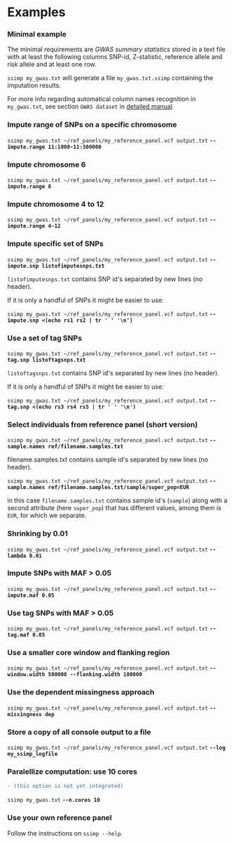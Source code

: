 [//]: ==================================
# Examples
[//]: ==================================


### Minimal example
[//]: -------------------------------
The minimal requirements are *GWAS summary statistics* stored in a text file with at least the following columns SNP-id, Z-statistic, reference allele and risk allele and at least one row.

`ssimp my_gwas.txt` will generate a file `my_gwas.txt.ssimp` containing the imputation results.

For more info regarding automatical column names recognition in `my_gwas.txt`, see section `GWAS dataset` in [detailed manual](https://github.com/sinarueeger/ssimp_software/blob/master/docu/manual.md).




### Impute range of SNPs on a specific chromosome
`ssimp my_gwas.txt ~/ref_panels/my_reference_panel.vcf output.txt` **`--impute.range 11:1000-11:300000`**


### Impute chromosome 6
`ssimp my_gwas.txt ~/ref_panels/my_reference_panel.vcf output.txt` **`--impute.range 6`**


### Impute chromosome 4 to 12
`ssimp my_gwas.txt ~/ref_panels/my_reference_panel.vcf output.txt` **`--impute.range 4-12`**


### Impute specific set of SNPs
`ssimp my_gwas.txt ~/ref_panels/my_reference_panel.vcf output.txt` **`--impute.snp listofimputesnps.txt`**

`listofimputesnps.txt` contains SNP id's separated by new lines (no header).

If it is only a handful of SNPs it might be easier to use:

`ssimp my_gwas.txt ~/ref_panels/my_reference_panel.vcf output.txt` **`--impute.snp <(echo rs1 rs2 | tr ' ' '\n')`**


### Use a set of tag SNPs
`ssimp my_gwas.txt ~/ref_panels/my_reference_panel.vcf output.txt` **`--tag.snp listoftagsnps.txt`**

`listoftagsnps.txt` contains SNP id's separated by new lines (no header).

If it is only a handful of SNPs it might be easier to use:

`ssimp my_gwas.txt ~/ref_panels/my_reference_panel.vcf output.txt` **`--tag.snp <(echo rs3 rs4 rs5 | tr ' ' '\n')`**


### Select individuals from reference panel (short version)

`ssimp my_gwas.txt ~/ref_panels/my_reference_panel.vcf output.txt` **`--sample.names ref/filename.samples.txt`**

filename.samples.txt contains sample id's separated by new lines (no header). 

`ssimp my_gwas.txt ~/ref_panels/my_reference_panel.vcf output.txt` **`--sample.names ref/filename.samples.txt/sample/super_pop=EUR`**

in this case `filename.samples.txt` contains sample id's (`sample`) along with a second attribute (here `super_pop`) that has different values, among them is `EUR`, for which we separate. 


### Shrinking by 0.01
`ssimp my_gwas.txt ~/ref_panels/my_reference_panel.vcf output.txt` **`--lambda 0.01`**


### Impute SNPs with MAF > 0.05
`ssimp my_gwas.txt ~/ref_panels/my_reference_panel.vcf output.txt` **`--impute.maf 0.05`**


### Use tag SNPs with MAF > 0.05
`ssimp my_gwas.txt ~/ref_panels/my_reference_panel.vcf output.txt` **`--tag.maf 0.05`**


### Use a smaller core window and flanking region
`ssimp my_gwas.txt ~/ref_panels/my_reference_panel.vcf output.txt` **`--window.width 500000 --flanking.width 100000`**


### Use the dependent missingness approach
`ssimp my_gwas.txt ~/ref_panels/my_reference_panel.vcf output.txt` **`--missingness dep`**


### Store a copy of all console output to a file

`ssimp my_gwas.txt ~/ref_panels/my_reference_panel.vcf output.txt` **`--log my_ssimp_logfile`**


### Paralellize computation: use 10 cores 
```diff 
- (this option is not yet integrated)
```
`ssimp my_gwas.txt` **`--n.cores 10`**


### Use your own reference panel

Follow the instructions on `ssimp --help`.
























	
